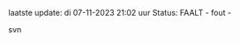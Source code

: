 laatste update: 
di 07-11-2023 21:02   uur 
Status: FAALT - fout - 
<div class="service R">svn</div>